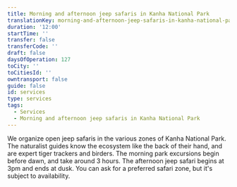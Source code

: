 ```yaml
---
title: Morning and afternoon jeep safaris in Kanha National Park
translationKey: morning-and-afternoon-jeep-safaris-in-kanha-national-park
duration: '12:00'
startTime: ''
transfer: false
transferCode: ''
draft: false
daysOfOperation: 127
toCity: ''
toCitiesId: ''
owntransport: false
guide: false
id: services
type: services
tags:
  - Services
  - Morning and afternoon jeep safaris in Kanha National Park
---
```

We organize open jeep safaris in the various zones of Kanha National Park. The naturalist guides know the ecosystem like the back of their hand, and are expert tiger trackers and birders. The morning park excursions begin before dawn, and take around 3 hours. The afternoon jeep safari begins at 3pm and ends at dusk. You can ask for a preferred safari zone, but it's subject to availability.